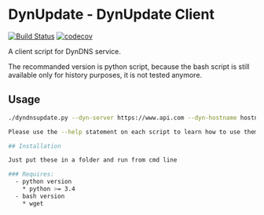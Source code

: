 # DynUpdate - DynUpdate Client

[![Build Status](https://travis-ci.org/Turgon37/DynDNSUpdate.svg?branch=master)](https://travis-ci.org/Turgon37/DynDNSUpdate)
[![codecov](https://codecov.io/gh/Turgon37/DynDNSUpdate/branch/master/graph/badge.svg)](https://codecov.io/gh/Turgon37/DynDNSUpdate)


A client script for DynDNS service.

The recommanded version is python script, because the bash script is still available only for history purposes, it is not tested anymore.

## Usage

```bash
./dyndnsupdate.py --dyn-server https://www.api.com --dyn-hostname hostname.domain.com -u login -p pass ```

Please use the --help statement on each script to learn how to use them

## Installation

Just put these in a folder and run from cmd line

### Requires:
  - python version
    * python >= 3.4
  - bash version
    * wget
